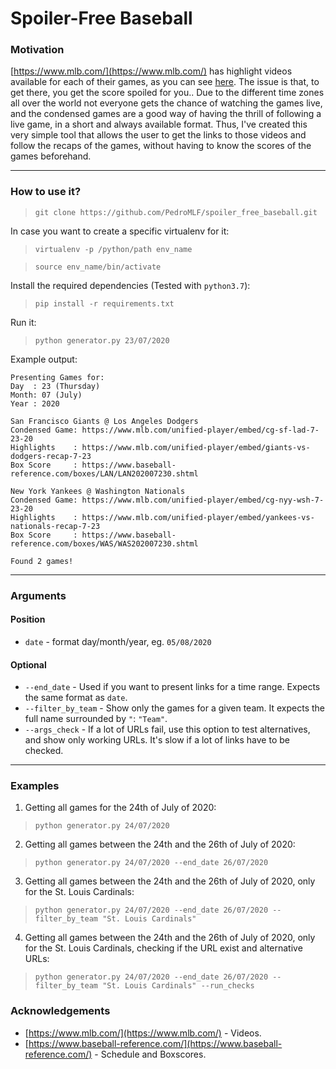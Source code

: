 # Spoiler-Free Baseball

### Motivation

[https://www.mlb.com/](https://www.mlb.com/) has highlight videos available for each of their games, as you can see [here](https://www.mlb.com/gameday/yankees-vs-nationals/2020/07/23/630851#game_state=final,lock_state=final,game_tab=videos,game=630851). The issue is that, to get there, you get the score spoiled for you.. Due to the different time zones all over the world not everyone gets the chance of watching the games live, and the condensed games are a good way of having the thrill of following a live game, in a short and always available format. Thus, I've created this very simple tool that allows the user to get the links to those videos and follow the recaps of the games, without having to know the scores of the games beforehand.

---

### How to use it?

> `git clone https://github.com/PedroMLF/spoiler_free_baseball.git`

In case you want to create a specific virtualenv for it:
> `virtualenv -p /python/path env_name`

> `source env_name/bin/activate`

Install the required dependencies (Tested with `python3.7`):
> `pip install -r requirements.txt`

Run it:
> `python generator.py 23/07/2020`

Example output:

```
Presenting Games for:
Day  : 23 (Thursday)
Month: 07 (July)
Year : 2020

San Francisco Giants @ Los Angeles Dodgers
Condensed Game: https://www.mlb.com/unified-player/embed/cg-sf-lad-7-23-20
Highlights    : https://www.mlb.com/unified-player/embed/giants-vs-dodgers-recap-7-23
Box Score     : https://www.baseball-reference.com/boxes/LAN/LAN202007230.shtml

New York Yankees @ Washington Nationals
Condensed Game: https://www.mlb.com/unified-player/embed/cg-nyy-wsh-7-23-20
Highlights    : https://www.mlb.com/unified-player/embed/yankees-vs-nationals-recap-7-23
Box Score     : https://www.baseball-reference.com/boxes/WAS/WAS202007230.shtml

Found 2 games!
```

---

### Arguments

#### Position

* `date` - format day/month/year, eg. `05/08/2020`

#### Optional

* `--end_date` - Used if you want to present links for a time range. Expects the same format as `date`.
* `--filter_by_team` - Show only the games for a given team. It expects the full name surrounded by `"`: `"Team"`.
* `--args_check` - If a lot of URLs fail, use this option to test alternatives, and show only working URLs. It's slow if a lot of links have to be checked.

---

### Examples

1. Getting all games for the 24th of July of 2020:

> `python generator.py 24/07/2020`

2. Getting all games between the 24th and the 26th of July of 2020:

> `python generator.py 24/07/2020 --end_date 26/07/2020`

3. Getting all games between the 24th and the 26th of July of 2020, only for the St. Louis Cardinals:

> `python generator.py 24/07/2020 --end_date 26/07/2020 --filter_by_team "St. Louis Cardinals"`

4. Getting all games between the 24th and the 26th of July of 2020, only for the St. Louis Cardinals, checking if the URL exist and alternative URLs:

> `python generator.py 24/07/2020 --end_date 26/07/2020 --filter_by_team "St. Louis Cardinals" --run_checks`

### Acknowledgements

* [https://www.mlb.com/](https://www.mlb.com/) - Videos.
* [https://www.baseball-reference.com/](https://www.baseball-reference.com/) - Schedule and Boxscores.